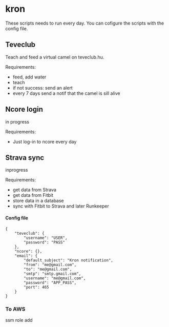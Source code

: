 # kron

These scripts needs to run every day. 
You can cofigure the scripts with the config file.

## Teveclub

Teach and feed a virtual camel on teveclub.hu.

Requirements:
- feed, add water
- teach
- if not success: send an alert
- every 7 days send a notif that the camel is sill alive


## Ncore login
 in progress

 Requirements:
 - Just log-in to ncore every day

## Strava sync
inprogress

Requirements:
- get data from Strava
- get data from Fitbit
- store data in a database
- sync with Fitbit to Strava and later Runkeeper
  

#### Config file

```
{
    "teveclub": {
        "username": "USER",
        "password": "PASS"
    },
    "ncore": {},
    "email": {
        "default_subject": "Kron notification",
        "from": "me@gmail.com",
        "to": "me@gmail.com",
        "smtp": "smtp.gmail.com",
        "username": "me@gmail.com",
        "password": "APP_PASS",
        "port": 465
    }
}
```


### To AWS

ssm role add